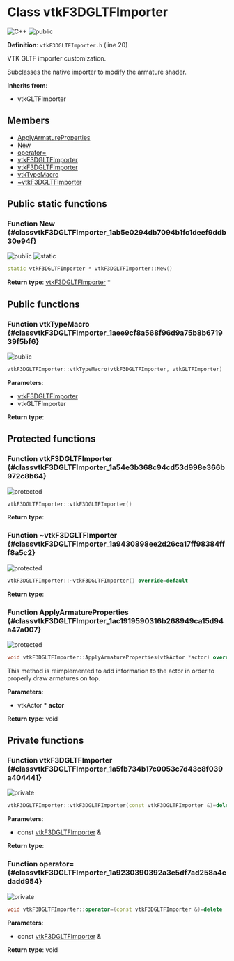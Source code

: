 # Class vtkF3DGLTFImporter

![][C++]
![][public]

**Definition**: `vtkF3DGLTFImporter.h` (line 20)

VTK GLTF importer customization.

Subclasses the native importer to modify the armature shader.

**Inherits from**:

* vtkGLTFImporter

## Members

* [ApplyArmatureProperties](classvtkF3DGLTFImporter.md#classvtkF3DGLTFImporter_1ac1919590316b268949ca15d94a47a007)
* [New](classvtkF3DGLTFImporter.md#classvtkF3DGLTFImporter_1ab5e0294db7094b1fc1deef9ddb30e94f)
* [operator=](classvtkF3DGLTFImporter.md#classvtkF3DGLTFImporter_1a9230390392a3e5df7ad258a4cdadd954)
* [vtkF3DGLTFImporter](classvtkF3DGLTFImporter.md#classvtkF3DGLTFImporter_1a54e3b368c94cd53d998e366b972c8b64)
* [vtkF3DGLTFImporter](classvtkF3DGLTFImporter.md#classvtkF3DGLTFImporter_1a5fb734b17c0053c7d43c8f039a404441)
* [vtkTypeMacro](classvtkF3DGLTFImporter.md#classvtkF3DGLTFImporter_1aee9cf8a568f96d9a75b8b671939f5bf6)
* [~vtkF3DGLTFImporter](classvtkF3DGLTFImporter.md#classvtkF3DGLTFImporter_1a9430898ee2d26ca17ff98384fff8a5c2)

## Public static functions

### Function New {#classvtkF3DGLTFImporter_1ab5e0294db7094b1fc1deef9ddb30e94f}

![][public]
![][static]


```cpp
static vtkF3DGLTFImporter * vtkF3DGLTFImporter::New()
```








**Return type**: [vtkF3DGLTFImporter](classvtkF3DGLTFImporter.md) *



## Public functions

### Function vtkTypeMacro {#classvtkF3DGLTFImporter_1aee9cf8a568f96d9a75b8b671939f5bf6}

![][public]


```cpp
vtkF3DGLTFImporter::vtkTypeMacro(vtkF3DGLTFImporter, vtkGLTFImporter)
```








**Parameters**:

* [vtkF3DGLTFImporter](classvtkF3DGLTFImporter.md)
* vtkGLTFImporter

**Return type**: 



## Protected functions

### Function vtkF3DGLTFImporter {#classvtkF3DGLTFImporter_1a54e3b368c94cd53d998e366b972c8b64}

![][protected]


```cpp
vtkF3DGLTFImporter::vtkF3DGLTFImporter()
```








**Return type**: 



### Function ~vtkF3DGLTFImporter {#classvtkF3DGLTFImporter_1a9430898ee2d26ca17ff98384fff8a5c2}

![][protected]


```cpp
vtkF3DGLTFImporter::~vtkF3DGLTFImporter() override=default
```








**Return type**: 



### Function ApplyArmatureProperties {#classvtkF3DGLTFImporter_1ac1919590316b268949ca15d94a47a007}

![][protected]


```cpp
void vtkF3DGLTFImporter::ApplyArmatureProperties(vtkActor *actor) override
```




This method is reimplemented to add information to the actor in order to properly draw armatures on top.



**Parameters**:

* vtkActor * **actor**

**Return type**: void



## Private functions

### Function vtkF3DGLTFImporter {#classvtkF3DGLTFImporter_1a5fb734b17c0053c7d43c8f039a404441}

![][private]


```cpp
vtkF3DGLTFImporter::vtkF3DGLTFImporter(const vtkF3DGLTFImporter &)=delete
```








**Parameters**:

* const [vtkF3DGLTFImporter](classvtkF3DGLTFImporter.md) &

**Return type**: 



### Function operator= {#classvtkF3DGLTFImporter_1a9230390392a3e5df7ad258a4cdadd954}

![][private]


```cpp
void vtkF3DGLTFImporter::operator=(const vtkF3DGLTFImporter &)=delete
```








**Parameters**:

* const [vtkF3DGLTFImporter](classvtkF3DGLTFImporter.md) &

**Return type**: void





[C++]: https://img.shields.io/badge/language-C%2B%2B-blue (C++)
[public]: https://img.shields.io/badge/-public-brightgreen (public)
[private]: https://img.shields.io/badge/-private-red (private)
[static]: https://img.shields.io/badge/-static-lightgrey (static)
[protected]: https://img.shields.io/badge/-protected-yellow (protected)